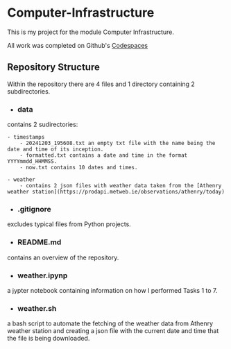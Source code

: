 # Computer-Infrastructure

This is my project for the module Computer Infrastructure.

All work was completed on Github's [Codespaces](https://github.com/features/codespaces)

## Repository Structure
Within the repository there are 4 files and 1 directory containing 2 subdirectories.

- ### data
contains 2 sudirectories:

    - timestamps
        - 20241203_195608.txt an empty txt file with the name being the date and time of its inception.
        - formatted.txt contains a date and time in the format YYYYmmdd_HHMMSS.
        - now.txt contains 10 dates and times.

    - weather
        - contains 2 json files with weather data taken from the [Athenry weather station](https://prodapi.metweb.ie/observations/athenry/today)

- ### .gitignore
excludes typical files from Python projects.

- ### README.md
contains an overview of the repository.

- ### weather.ipynp
a jypter notebook containing information on how I performed Tasks 1 to 7.

- ### weather.sh 
a bash script to automate the fetching of the weather data from Athenry weather station and creating a json file with the current date and time that the file is being downloaded.
